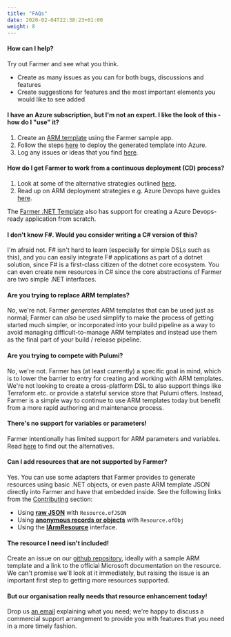 ```yaml
---
title: "FAQs"
date: 2020-02-04T22:38:23+01:00
weight: 8
---
```


#### How can I help?
Try out Farmer and see what you think.
* Create as many issues as you can for both bugs, discussions and features
* Create suggestions for features and the most important elements you would like to see added

#### I have an Azure subscription, but I'm not an expert. I like the look of this - how do I "use" it?
1. Create an [ARM template](https://docs.microsoft.com/en-us/azure/azure-resource-manager/template-deployment-overview) using the Farmer sample app.
1. Follow the steps [here](../api-overview/template-generation) to deploy the generated template into Azure.
1. Log any issues or ideas that you find [here](https://github.com/CompositionalIT/farmer/issues/new).

#### How do I get Farmer to work from a continuous deployment (CD) process?
1. Look at some of the alternative strategies outlined [here](../deployment-guidance/).
2. Read up on ARM deployment strategies e.g. Azure Devops have guides [here](https://docs.microsoft.com/en-us/azure/azure-resource-manager/templates/add-template-to-azure-pipelines).

The [Farmer .NET Template](../quickstarts/template/) also has support for creating a Azure Devops-ready application from scratch.

#### I don't know F#. Would you consider writing a C# version of this?
I'm afraid not. F# isn't hard to learn (especially for simple DSLs such as this), and you can easily integrate F# applications as part of a dotnet solution, since F# is a first-class citizen of the dotnet core ecosystem. You can even create new resources in C# since the core abstractions of Farmer are two simple .NET interfaces.

#### Are you trying to replace ARM templates?
No, we're not. Farmer *generates* ARM templates that can be used just as normal; Farmer can *also* be used simplify to make the process of getting started much simpler, or incorporated into your build pipeline as a way to avoid managing difficult-to-manage ARM templates and instead use them as the final part of your build / release pipeline.

#### Are you trying to compete with Pulumi?
No, we're not. Farmer has (at least currently) a specific goal in mind, which is to lower the barrier to entry for creating and working with ARM templates. We're not looking to create a cross-platform DSL to also support things like Terraform etc. or provide a stateful service store that Pulumi offers. Instead, Farmer is a simple way to continue to use ARM templates today but benefit from a more rapid authoring and maintenance process.

#### There's no support for variables or parameters!
Farmer intentionally has limited support for ARM parameters and variables. Read [here](../api-overview/parameters) to find out the alternatives.

#### Can I add resources that are not supported by Farmer?
Yes. You can use some adapters that Farmer provides to generate resources using basic .NET objects, or even paste ARM template JSON directly into Farmer and have that embedded inside. See the following links from the [Contributing](../contributing/) section:

* Using **[raw JSON](../contributing/adding-resources/1-the-farmer-pipline/#step-11-prototype-and-test-using-an-fsx-file)** with `Resource.ofJSON`
* Using **[anonymous records or objects](../contributing/adding-resources/1-the-farmer-pipline/#step-12-convert-from-json-to-an-f-anonymous-record)** with `Resource.ofObj`
* Using the **[IArmResource](../contributing/adding-resources/2-iarm-resource/#step-21-migrating-to-iarmresource)** interface.

#### The resource I need isn't included!
Create an issue on our [github repository](https://github.com/CompositionalIT/farmer/issues), ideally with a sample ARM template and a link to the official Microsoft documentation on the resource. We can't promise we'll look at it immediately, but raising the issue is an important first step to getting more resources supported.

#### But our organisation really needs that resource enhancement today!
Drop us [an email](info@compositional-it.com) explaining what you need; we're happy to discuss a commercial support arrangement to provide you with features that you need in a more timely fashion.

